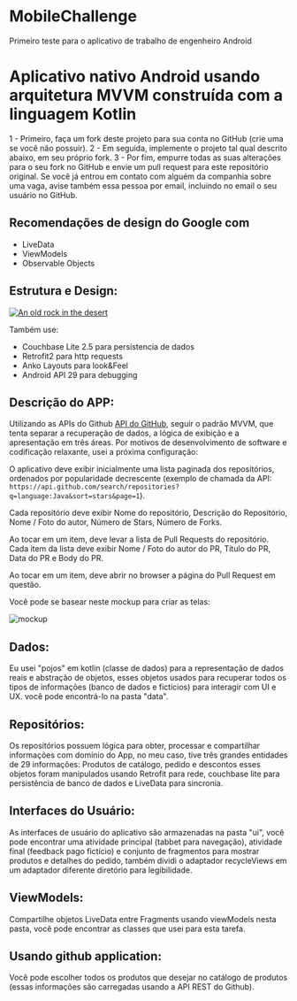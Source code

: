 # MobileChallenge
Primeiro teste para o aplicativo de trabalho de engenheiro Android

# Aplicativo nativo Android usando arquitetura MVVM construída com a linguagem Kotlin
1 - Primeiro, faça um fork deste projeto para sua conta no GitHub (crie uma se você não possuir).
2 - Em seguida, implemente o projeto tal qual descrito abaixo, em seu próprio fork.
3 - Por fim, empurre todas as suas alterações para o seu fork no GitHub e envie um pull request para este repositório original. Se você já entrou em contato com alguém da companhia sobre uma vaga, avise também essa pessoa por email, incluindo no email o seu usuário no GitHub.

## Recomendações de design do Google com
- LiveData
- ViewModels
- Observable Objects

## Estrutura e Design:
[![An old rock in the desert](https://miro.medium.com/max/567/1*4EgdWEoVDFtQxQiU9Dk-eg.png)](https://medium.com/m)

Também use:

- Couchbase Lite 2.5 para persistencia de dados
- Retrofit2 para http requests
- Anko Layouts para look&Feel
- Android API 29 para debugging

## Descrição do APP:
Utilizando as APIs do Github [API do GitHub](https://developer.github.com/v3/), seguir o padrão MVVM, que tenta separar a recuperação de dados, a lógica de exibição e a apresentação em três áreas. Por motivos de desenvolvimento de software e codificação relaxante, usei a próxima configuração:

O aplicativo deve exibir inicialmente uma lista paginada dos repositórios, ordenados por popularidade decrescente (exemplo de chamada da API: `https://api.github.com/search/repositories?q=language:Java&sort=stars&page=1`).

Cada repositório deve exibir Nome do repositório, Descrição do Repositório, Nome / Foto do autor, Número de Stars, Número de Forks.

Ao tocar em um item, deve levar a lista de Pull Requests do repositório. Cada item da lista deve exibir Nome / Foto do autor do PR, Título do PR, Data do PR e Body do PR.

Ao tocar em um item, deve abrir no browser a página do Pull Request em questão.

Você pode se basear neste mockup para criar as telas:

![mockup](https://github.com/igsurf/mobile-challenge/blob/master/mockup-ios.png)

## Dados:
Eu usei "pojos" em kotlin (classe de dados) para a representação de dados reais e abstração de objetos, esses objetos usados ​​para recuperar todos os tipos de informações (banco de dados e fictícios) para interagir com UI e UX. você pode encontrá-lo na pasta "data".

## Repositórios:
Os repositórios possuem lógica para obter, processar e compartilhar informações com domínio do App, no meu caso, tive três grandes entidades de 29 informações: Produtos de catálogo, pedido e descontos esses objetos foram manipulados usando Retrofit para rede, couchbase lite para persistência de banco de dados e LiveData para sincronia.

## Interfaces do Usuário:
As interfaces de usuário do aplicativo são armazenadas na pasta "ui", você pode encontrar uma atividade principal (tabbet para navegação), atividade final (feedback pago fictício) e conjunto de fragmentos para mostrar produtos e detalhes do pedido, também dividi o adaptador recycleViews em um adaptador diferente diretório para legibilidade.

## ViewModels:
Compartilhe objetos LiveData entre Fragments usando viewModels nesta pasta, você pode encontrar as classes que usei para esta tarefa.

## Usando github application:

Você pode escolher todos os produtos que desejar no catálogo de produtos (essas informações são carregadas usando a API REST do Github).

